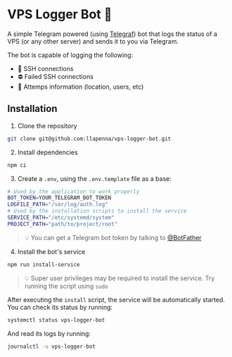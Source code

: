 # VPS Logger Bot 🤖

A simple Telegram powered (using [Telegraf](https://telegraf.js.org/)) bot that logs the status of a VPS (or any other server) and sends it to you via Telegram.

The bot is capable of logging the following:

- 🔌 SSH connections
- ⛔ Failed SSH connections
- 📌 Attemps information (location, users, etc)

## Installation

1. Clone the repository

```bash
git clone git@github.com:llapenna/vps-logger-bot.git
```

2. Install dependencies

```bash
npm ci
```

3. Create a `.env`, using the `.env.template` file as a base:

```bash
# Used by the application to work properly
BOT_TOKEN=YOUR_TELEGRAM_BOT_TOKEN
LOGFILE_PATH="/var/log/auth.log"
# Used by the installation scripts to install the service
SERVICE_PATH="/etc/systemd/system"
PROJECT_PATH="path/to/project/root"
```

> 💡 You can get a Telegram bot token by talking to [@BotFather](https://t.me/BotFather)

4. Install the bot's service
  
```bash
npm run install-service
```

> 💡 Super user privileges may be required to install the service. Try running the script using `sudo`

After executing the `install` script, the service will be automatically started. You can check its status by running:

```bash
systemctl status vps-logger-bot
```

And read its logs by running:

```bash
journalctl -u vps-logger-bot
```
